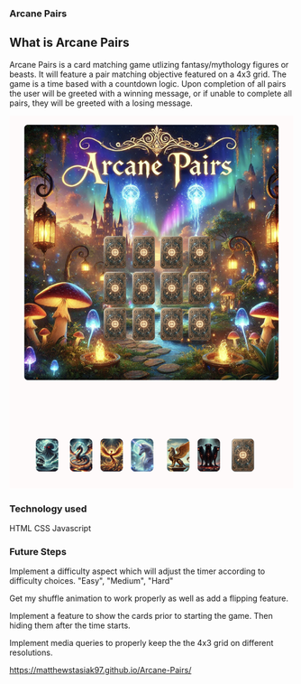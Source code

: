 ### Arcane Pairs

## What is Arcane Pairs

Arcane Pairs is a card matching game utlizing fantasy/mythology figures or beasts. It will feature a pair matching objective featured on a 4x3 grid. The game is a time based with a countdown logic.
Upon completion of all pairs the user will be greeted with a winning message, or if unable to complete all pairs, they will be greeted with a losing message.

![image](./assets/WireFrame.png)

### Technology used

HTML
CSS
Javascript

### Future Steps

Implement a difficulty aspect which will adjust the timer according to difficulty choices. "Easy", "Medium", "Hard"

Get my shuffle animation to work properly as well as add a flipping feature.

Implement a feature to show the cards prior to starting the game. Then hiding them after the time starts.

Implement media queries to properly keep the the 4x3 grid on different resolutions.

https://matthewstasiak97.github.io/Arcane-Pairs/
